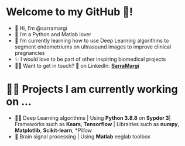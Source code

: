 # Welcome to my GitHub 🐙!
- 👋 Hi, I’m @sarramargi
- 💚 I’m a Python and Matlab lover
- 🌱 I’m currently learning how to use Deep Learning algorithms to segment endometriums on ultrasound images to improve clinical pregnancies
- ✨ I would love to be part of other inspiring biomedical projects
- 🙋‍♀️ Want to get in touch? 💬 on LinkedIn: [**SarraMargi**](https://www.linkedin.com/in/sarra-margi/)

# 👩‍💻 Projects I am currently working on ...
- 👶🏼 Deep Learning algorithms | Using **Python 3.8.8** on **Sypder 3**| Frameworks such as **Kears**, **Tensorflow** | Librairies such as **numpy**, **Matplotlib**, **Scikit-learn**, **Pillow*
- 🧠 Brain signal processing | Using **Matlab** eeglab toolbox

<!---
sarramargi/sarramargi is a ✨ special ✨ repository because its `README.md` (this file) appears on your GitHub profile.
You can click the Preview link to take a look at your changes.
--->
